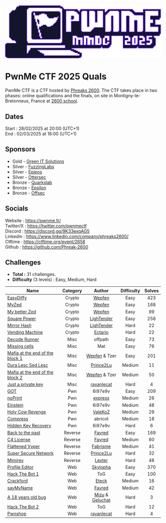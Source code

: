 ![banner](./pwnme.png)

# PwnMe CTF 2025 Quals

PwnMe CTF is a CTF hosted by [Phreaks 2600](https://x.com/phreaks2600).
The CTF takes place in two phases: online qualifications and the finals, on site in Montigny-le-Bretonneux, France at [2600 school](https://www.2600.fr/).

## Dates
Start : 28/02/2025 at 20:00 (UTC+1)<br>
End : 02/03/2025 at 18:00 (UTC+1)

## Sponsors

- Gold - [Green IT Solutions](https://www.greenitsolutions.fr/)
- Silver - [FuzzingLabs](https://fuzzinglabs.com/)
- Silver - [Epieos](https://epieos.com/)
- Silver - [Ottersec](https://osec.io/)
- Bronze - [Quarkslab](https://www.quarkslab.com/)
- Bronze - [Epsilon](https://www.epsilon-sec.com/)
- Bronze - [Offsec](https://www.offsec.com/)

## Socials

Website : https://pwnme.fr/<br>
Twitter/X : https://twitter.com/pwnmectf<br>
Discord : https://discord.gg/9K33exqAG5<br>
Linkedin : https://www.linkedin.com/company/phreaks2600/<br>
Ctftime : https://ctftime.org/event/2658<br>
Github : https://github.com/Phreak-2600



## Challenges

- **Total :** 31 challenges.
- **Difficulty** (3 levels) : Easy, Medium, Hard

| Name                                                                | Category      | Author          | Difficulty  | Solves |
|---------------------------------------------------------------------|:-------------:|:---------------:|:-----------:|:-------:|
| [EasyDiffy](./Crypto/EasyDiffy/)                            | Crypto        | [Wepfen](https://x.com/wepfen)           | Easy        | 423 |
| [MyZed](./Crypto/MyZed/)                            | Crypto        | [Wepfen](https://x.com/wepfen)            | Easy        | 168 |
| [My better Zed](./Crypto/My_better_Zed/)                            | Crypto        | [Wepfen](https://x.com/wepfen)            | Easy        | 99 |
| [Square Power](./Crypto/Square_Power/)                            | Crypto        | [LighTender](https://x.com/LighTender_)            | Easy        | 256 |
| [Mirror Hash](./Crypto/Mirror_Hash/)                            | Crypto        | [LighTender](https://x.com/LighTender_)            | Hard        | 22 |
| [Vending Machine](./Crypto/Vending_Machine/)                            | Crypto        | [Ectario](https://x.com/Ectari0)            | Hard        | 22 |
| [Decode Runner](./Misc/Decode_Runner/)                            | Misc        | offpath            | Easy        | 73 |
| [Missing cells](./Misc/Missing_cells/)                            | Misc        | Mat            | Easy        | 76 |
| [Mafia at the end of the block 1](./Misc/Mafia_at_the_end_of_the_block_1/)                            | Misc        | [Wepfen](https://x.com/wepfen)  & Tzer            | Easy        | 201 |
| [Dura Lesc Sed Lesc](./Misc/Dura_Lesc_Sed_Lesc/)                            | Misc        | [Prince2Lu](https://x.com/Prince2lu2)            | Medium        | 11 |
| [Mafia at the end of the block 2](./Misc/Mafia_at_the_end_of_the_block_2/)                            | Misc        |  [Wepfen](https://x.com/wepfen)  & Tzer             | Medium        | 50 |
| [Just a private key](./Misc/Just_a_private_key/)                            | Misc        | [rayanlecat](https://x.com/rayanlecat)            | Hard        | 4 |
| [GOT](./Pwn/GOT/)                            | Pwn        | 6i97e9v           | Easy        | 209 |
| [noPrint](./Pwn/noPrint/)                            | Pwn        | [express](https://x.com/expr3ss_)            | Medium        | 26 |
| [Einstein](./Pwn/Einstein/)                            | Pwn        | 6i97e9v           | Medium        | 48 |
| [Holy Cow Revenge](./Pwn/Holy_Cow_Revenge/)                            | Pwn        | [ValeKoZ](https://x.com/valekoz_)            | Medium        | 29 |
| [Compress](./Pwn/Compress/)                            | Pwn        | abricot            | Medium        | 18 |
| [Hidden Key Recovery](./Pwn/Hidden_Key_Recovery/)                            | Pwn        | 6i97e9v           | Hard        | 6 |
| [Back to the past](./Reverse/Back_to_the_past/)                            | Reverse        | [Fayred](https://x.com/fayred_fr)            | Easy        | 169 |
| [C4 License](./Reverse/C4_License/)                            | Reverse        | [Fayred](https://x.com/fayred_fr)            | Medium        | 80 |
| [Flattened Vyper](./Reverse/Flattened_Vyper/)                            | Reverse        | [Fabrisme](https://x.com/FabrismeGoeland)            | Medium        | 41 |
| [Super Secure Network](./Reverse/Super_Secure_Network/)                            | Reverse        | [Prince2Lu](https://x.com/Prince2Lu2)           | Hard        | 32 |
| [Mimirev](./Reverse/Mimirev/)                            | Reverse        | [Lexter](https://x.com/lxt33r)            | Hard        | 48 |
| [Profile Editor](./Web/Profile_Editor/)                            | Web        | [Skylopha](https://x.com/Skylopha)            | Easy        | 370 |
| [Hack The Bot 1](./Web/Hack_The_Bot_1/)                            | Web        | ToG            | Easy        | 100 |
| [Crackford](./Web/Crackford/)                            | Web        | [Eteck](https://x.com/Eteckq)            | Medium        | 16 |
| [sayMyName](./Web/sayMyName/)                            | Web        | [Fayred](https://x.com/fayred_fr)            | Medium        | 42 |
| [A 18 years old bug](./Web/A_18_years_old_bug/)                            | Web        | [Mizu](https://x.com/kevin_mizu) & [Geluchat](https://x.com/Geluchat)            | Hard        | 3 |
| [Hack The Bot 2](./Web/Hack_The_Bot_2/)                            | Web        | ToG            | Hard        | 12 |
| [Pwnshop](./Web/Pwnshop/)                            | Web        | [rayanlecat](https://x.com/rayanlecat)            | Hard        | 4 |